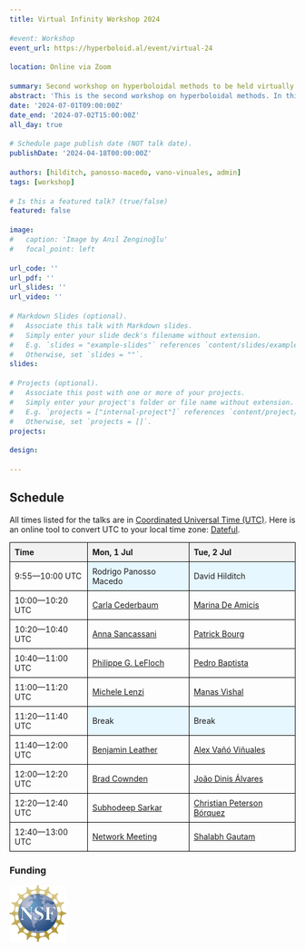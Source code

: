 ```yaml
---
title: Virtual Infinity Workshop 2024

#event: Workshop
event_url: https://hyperboloid.al/event/virtual-24

location: Online via Zoom

summary: Second workshop on hyperboloidal methods to be held virtually.
abstract: 'This is the second workshop on hyperboloidal methods. In this workshop, we will focus on forming new research ideas and collaborations among participants. Sharing of ideas will be facilitated by short, 20-minute talks on recent developments in hyperboloidal methods followed by unconference breakout rooms. The workshop will be held virtually.'
date: '2024-07-01T09:00:00Z'
date_end: '2024-07-02T15:00:00Z'
all_day: true

# Schedule page publish date (NOT talk date).
publishDate: '2024-04-18T00:00:00Z'

authors: [hilditch, panosso-macedo, vano-vinuales, admin]
tags: [workshop]

# Is this a featured talk? (true/false)
featured: false

image:  
#   caption: 'Image by Anıl Zenginoğlu'
#   focal_point: left

url_code: ''
url_pdf: ''
url_slides: ''
url_video: ''

# Markdown Slides (optional).
#   Associate this talk with Markdown slides.
#   Simply enter your slide deck's filename without extension.
#   E.g. `slides = "example-slides"` references `content/slides/example-slides.md`.
#   Otherwise, set `slides = ""`.
slides:

# Projects (optional).
#   Associate this post with one or more of your projects.
#   Simply enter your project's folder or file name without extension.
#   E.g. `projects = ["internal-project"]` references `content/project/deep-learning/index.md`.
#   Otherwise, set `projects = []`.
projects:

design: 

---
```


## Schedule

All times listed for the talks are in [Coordinated Universal Time (UTC)](https://en.wikipedia.org/wiki/Coordinated_Universal_Time). Here is an online tool to convert UTC to your local time zone: [Dateful](https://dateful.com/convert/utc).

  <style>
    table {
      width: 100%;
      border-collapse: collapse;
    }

    th, td {
      border: 1px solid black;
      padding: 8px;
      text-align: left;
    }

    th {
      background-color: #f2f2f2;
    }

    .break {
      background-color: #e6f7ff;
    }
  </style>

  <table>
    <tr>
      <th>Time</th>
      <th>Mon, 1 Jul</th>
      <th>Tue, 2 Jul</th>
    </tr>
    <tr>
      <td>9:55—10:00 UTC</td>
      <td class="break">Rodrigo Panosso Macedo</td>
      <td class="break">David Hilditch</td>
    </tr>
    <tr>
      <td>10:00—10:20 UTC</td>
      <td><a href=/virtual-24-talks#carla-cederbaum>Carla Cederbaum</a></td>
      <td><a href=/virtual-24-talks#marina-de-amicis>Marina De Amicis</a></td>
    </tr>
    <tr>
      <td>10:20—10:40 UTC</td>
      <td><a href="/virtual-24-talks#anna-sancassani">Anna Sancassani</a></td>
      <td><a href=/virtual-24-talks#patrick-bourg>Patrick Bourg</a></td>
    </tr>
    <tr>
      <td>10:40—11:00 UTC</td>
      <td><a href="/virtual-24-talks#philippe-g-lefloch">Philippe G. LeFloch</a></td>
      <td><a href=/virtual-24-talks#pedro-baptista>Pedro Baptista</a></td>
    </tr>
    <tr>
      <td>11:00—11:20 UTC</td>
      <td><a href=/virtual-24-talks#michele-lenzi>Michele Lenzi</a></td>
      <td><a href=/virtual-24-talks#manas-vishal>Manas Vishal</a></td>
    </tr>
    <tr>
      <td>11:20—11:40 UTC</td>
      <td class="break">Break</td>
      <td class="break">Break</td>
    </tr>
    <tr>
      <td>11:40—12:00 UTC</td>
      <td><a href=/virtual-24-talks#benjamin-leather>Benjamin Leather</a></td>
      <td><a href=/virtual-24-talks#alex-vañó-viñuales>Alex Vañó Viñuales</a></td>
    </tr>
    <tr>
      <td>12:00—12:20 UTC</td>
      <td><a href=/virtual-24-talks#brad-cownden>Brad Cownden</a></td>
      <td><a href=/virtual-24-talks#joão-dinis-álvares>João Dinis Álvares</a></td>
    </tr>
    <tr>
      <td>12:20—12:40 UTC</td>
      <td><a href=/virtual-24-talks#subhodeep-sarkar>Subhodeep Sarkar</a></td>
      <td><a href=/virtual-24-talks#christian-peterson-bórquez>Christian Peterson Bórquez</a></td>
    </tr>
    <tr>
      <td>12:40—13:00 UTC</td>
      <td><a href=/virtual-24-talks#network-meeting>Network Meeting</a></td>
      <td><a href=/virtual-24-talks#shalabh-gautam>Shalabh Gautam</a></td>
    </tr>
  </table>

### Funding

<section class="logo-list">
    <div class="container">
        <div class="row">
            <div class="col-lg-4 col-sm-12">
                <img src="/uploads/Copenhagen-23-Logos/nsf_logo.jpg" style="width:auto;height:100px;" alt="NSF Logo">
            </div>
        </div>
    </div>
</section>
